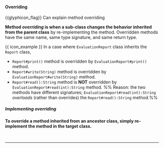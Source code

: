 <div id="title">

#### Overriding

</div>

<span id="prereqs"><panel src="../what/unit-inElsewhere-asFlat.md" boilerplate header="%%{{ icon_prereq }} OOP → Inheritance → What%%" /></span>

<span id="outcomes">{{glyphicon_flag}} Can explain method overriding</span>

<div id="body">

**Method _overriding_ is when a sub-class changes the behavior inherited from the parent class** by re-implementing the method. Overridden methods have the same name, same type signature, and same return type.

<tip-box>

{{ icon_example }} In a case where `EvaluationReport` class inherits the `Report` class, 
* `Report#print()` method is overridden by `EvaluationReport#print()` method.
* `Report#write(String)` method is overridden by `EvaluationReport#write(String)` method.
* `Report#read():String` method is **NOT** overridden by `EvaluationReport#read(int):String` method. %%&nbsp;Reason: the two methods have different signatures; `EvaluationReport#read(int):String` <trigger trigger="click" for="modal:overriding-overloading"> _overloads_ </trigger> (rather than overrides) the `Report#read():String` method.%%
 
<modal title="**Overloading**" id="modal:overriding-overloading">
  <include src="../overloading/unit-inElsewhere-asFlat.md" boilerplate/>
</modal>

</tip-box>

##### **Implementing overriding**

**To override a method inherited from an ancestor class, simply re-implement the method in the target class.** 

<tabs> 
  <tab header="Java">

<include src="text-java.fr" />

  </tab>
  <tab header="Python">

<include src="text-python.fr" />

</tab>
</tabs><hr>
</div>

<div id="extras">
</div>